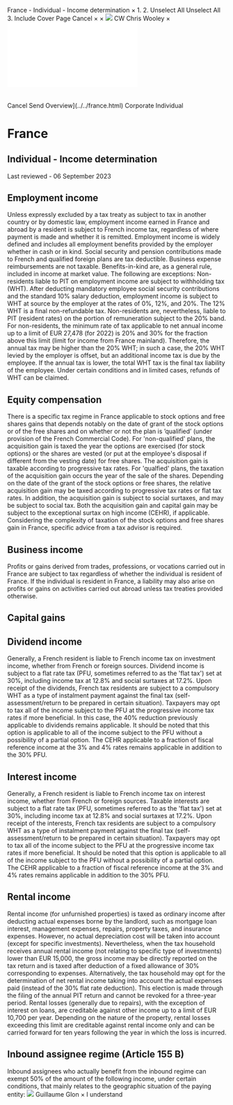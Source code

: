 France - Individual - Income determination
×
1.
2.
Unselect All
Unselect All
3.
Include Cover Page
Cancel
×
×
![](../../-/media/world-wide-tax-summaries/attachments/global---chris-wooley.ashx%3Frev=ac5e5f3223b34096b1afc2a6009c7320&revision=ac5e5f32-23b3-4096-b1af-c2a6009c7320&hash=859B7ADC84DC2CBEC9760E9E6EE7DE6D0A8BFCDF)
CW
Chris Wooley
×
![](income-determination.html)
######
Cancel
Send
Overview](../../france.html)
Corporate
Individual
# France
## Individual - Income determination
Last reviewed - 06 September 2023
## Employment income
Unless expressly excluded by a tax treaty as subject to tax in another country or by domestic law, employment income earned in France and abroad by a resident is subject to French income tax, regardless of where payment is made and whether it is remitted.
Employment income is widely defined and includes all employment benefits provided by the employer whether in cash or in kind. Social security and pension contributions made to French and qualified foreign plans are tax deductible. Business expense reimbursements are not taxable.
Benefits-in-kind are, as a general rule, included in income at market value. The following are exceptions:
Non-residents liable to PIT on employment income are subject to withholding tax (WHT). After deducting mandatory employee social security contributions and the standard 10% salary deduction, employment income is subject to WHT at source by the employer at the rates of 0%, 12%, and 20%. The 12% WHT is a final non-refundable tax. Non-residents are, nevertheless, liable to PIT (resident rates) on the portion of remuneration subject to the 20% band. For non-residents, the minimum rate of tax applicable to net annual income up to a limit of EUR 27,478 (for 2022) is 20% and 30% for the fraction above this limit (limit for income from France mainland). Therefore, the annual tax may be higher than the 20% WHT; in such a case, the 20% WHT levied by the employer is offset, but an additional income tax is due by the employee. If the annual tax is lower, the total WHT tax is the final tax liability of the employee. Under certain conditions and in limited cases, refunds of WHT can be claimed.
## Equity compensation
There is a specific tax regime in France applicable to stock options and free shares gains that depends notably on the date of grant of the stock options or of the free shares and on whether or not the plan is ’qualified’ (under provision of the French Commercial Code).
For 'non-qualified' plans, the acquisition gain is taxed the year the options are exercised (for stock options) or the shares are vested (or put at the employee's disposal if different from the vesting date) for free shares. The acquisition gain is taxable according to progressive tax rates.
For 'qualfied' plans, the taxation of the acquisition gain occurs the year of the sale of the shares. Depending on the date of the grant of the stock options or free shares, the relative acquisition gain may be taxed according to progressive tax rates or flat tax rates. In addition, the acquisition gain is subject to social surtaxes, and may be subject to social tax.
Both the acquisition gain and capital gain may be subject to the exceptional surtax on high income (CEHR), if applicable.
Considering the complexity of taxation of the stock options and free shares gain in France, specific advice from a tax advisor is required.
## Business income
Profits or gains derived from trades, professions, or vocations carried out in France are subject to tax regardless of whether the individual is resident of France. If the individual is resident in France, a liability may also arise on profits or gains on activities carried out abroad unless tax treaties provided otherwise.
## Capital gains
## Dividend income
Generally, a French resident is liable to French income tax on investment income, whether from French or foreign sources. Dividend income is subject to a flat rate tax (PFU, sometimes referred to as the 'flat tax') set at 30%, including income tax at 12.8% and social surtaxes at 17.2%.
Upon receipt of the dividends, French tax residents are subject to a compulsory WHT as a type of instalment payment against the final tax (self-assessment/return to be prepared in certain situation).
Taxpayers may opt to tax all of the income subject to the PFU at the progressive income tax rates if more beneficial. In this case, the 40% reduction previously applicable to dividends remains applicable. It should be noted that this option is applicable to all of the income subject to the PFU without a possibility of a partial option.
The CEHR applicable to a fraction of fiscal reference income at the 3% and 4% rates remains applicable in addition to the 30% PFU.
## Interest income
Generally, a French resident is liable to French income tax on interest income, whether from French or foreign sources. Taxable interests are subject to a flat rate tax (PFU, sometimes referred to as the 'flat tax') set at 30%, including income tax at 12.8% and social surtaxes at 17.2%.
Upon receipt of the interests, French tax residents are subject to a compulsory WHT as a type of instalment payment against the final tax (self-assessment/return to be prepared in certain situation).
Taxpayers may opt to tax all of the income subject to the PFU at the progressive income tax rates if more beneficial. It should be noted that this option is applicable to all of the income subject to the PFU without a possibility of a partial option.
The CEHR applicable to a fraction of fiscal reference income at the 3% and 4% rates remains applicable in addition to the 30% PFU.
## Rental income
Rental income (for unfurnished properties) is taxed as ordinary income after deducting actual expenses borne by the landlord, such as mortgage loan interest, management expenses, repairs, property taxes, and insurance expenses. However, no actual depreciation cost will be taken into account (except for specific investments).
Nevertheless, when the tax household receives annual rental income (not relating to specific type of investments) lower than EUR 15,000, the gross income may be directly reported on the tax return and is taxed after deduction of a fixed allowance of 30% corresponding to expenses.
Alternatively, the tax household may opt for the determination of net rental income taking into account the actual expenses paid (instead of the 30% flat rate deduction). This election is made through the filing of the annual PIT return and cannot be revoked for a three-year period.
Rental losses (generally due to repairs), with the exception of interest on loans, are creditable against other income up to a limit of EUR 10,700 per year. Depending on the nature of the property, rental losses exceeding this limit are creditable against rental income only and can be carried forward for ten years following the year in which the loss is incurred.
## Inbound assignee regime (Article 155 B)
Inbound assignees who actually benefit from the inbound regime can exempt 50% of the amount of the following income, under certain conditions, that mainly relates to the geographic situation of the paying entity:
![](../../-/media/world-wide-tax-summaries/franceguillaume-glonfrance--guillaume-glonpng20210309124758951.ashx%3Frev=67006230ddb64b5ba2f4b559b530632c&revision=67006230-ddb6-4b5b-a2f4-b559b530632c&hash=F33C846DEC3DE290C3B300F51A01AF661A1254CE)
Guillaume Glon
×
I understand